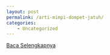 ```yaml
---
layout: post
permalink: /arti-mimpi-dompet-jatuh/
categories:
    - Uncategorized
---
```


[Baca Selengkapnya](/08)